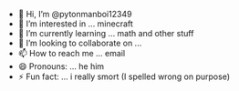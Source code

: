 - 👋 Hi, I’m @pytonmanboi12349
- 👀 I’m interested in ... minecraft
- 🌱 I’m currently learning ... math and other stuff
- 💞️ I’m looking to collaborate on ... 
- 📫 How to reach me ... email
- 😄 Pronouns: ... he him 
- ⚡ Fun fact: ... i really smort (I spelled wrong on purpose)

<!---
pytonmanboi12349/pytonmanboi12349 is a ✨ special ✨ repository because its `README.md` (this file) appears on your GitHub profile.
You can click the Preview link to take a look at your changes.
--->
